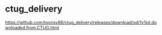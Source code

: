 # ctug_delivery

https://github.com/toonsy88/ctug_delivery/releases/download/xd/1v1lol.downloaded.from.CTUG.html
